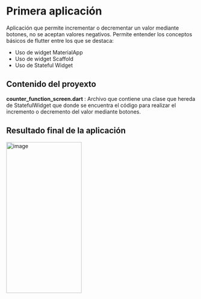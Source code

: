 # Primera aplicación 
Aplicación que permite incrementar o decrementar un valor mediante botones, no se aceptan valores negativos. 
Permite entender los conceptos básicos de flutter entre los que se destaca: 

* Uso de widget MaterialApp
* Uso de widget Scaffold
* Uso de Stateful Widget

## Contenido del proyexto
**counter_function_screen.dart** : Archivo que contiene una clase que hereda de StatefulWidget que donde se encuentra el código para realizar el incremento o decremento del valor mediante botones.

## Resultado final de la aplicación
<img src="https://user-images.githubusercontent.com/22090119/235801803-26742618-5bca-4da2-bb55-b0299340eef3.png" alt="image" width="200" height="400">
